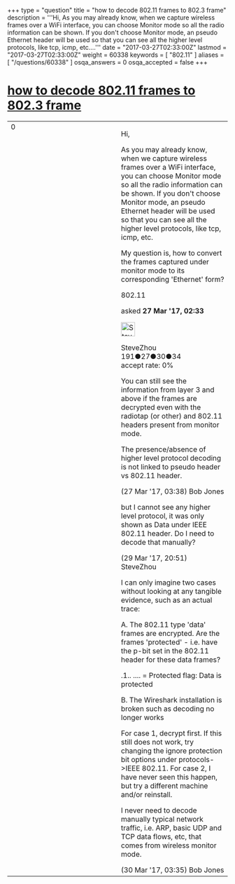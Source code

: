 +++
type = "question"
title = "how to decode 802.11 frames to 802.3 frame"
description = '''Hi, As you may already know, when we capture wireless frames over a WiFi interface, you can choose Monitor mode so all the radio information can be shown. If you don&#x27;t choose Monitor mode, an pseudo Ethernet header will be used so that you can see all the higher level protocols, like tcp, icmp, etc....'''
date = "2017-03-27T02:33:00Z"
lastmod = "2017-03-27T02:33:00Z"
weight = 60338
keywords = [ "802.11" ]
aliases = [ "/questions/60338" ]
osqa_answers = 0
osqa_accepted = false
+++

<div class="headNormal">

# [how to decode 802.11 frames to 802.3 frame](/questions/60338/how-to-decode-80211-frames-to-8023-frame)

</div>

<div id="main-body">

<div id="askform">

<table id="question-table" style="width:100%;"><colgroup><col style="width: 50%" /><col style="width: 50%" /></colgroup><tbody><tr class="odd"><td style="width: 30px; vertical-align: top"><div class="vote-buttons"><div id="post-60338-score" class="post-score" title="current number of votes">0</div><div id="favorite-count" class="favorite-count"></div></div></td><td><div id="item-right"><div class="question-body"><p>Hi,</p><p>As you may already know, when we capture wireless frames over a WiFi interface, you can choose Monitor mode so all the radio information can be shown. If you don't choose Monitor mode, an pseudo Ethernet header will be used so that you can see all the higher level protocols, like tcp, icmp, etc.</p><p>My question is, how to convert the frames captured under monitor mode to its corresponding 'Ethernet' form?</p></div><div id="question-tags" class="tags-container tags">802.11</div><div id="question-controls" class="post-controls"></div><div class="post-update-info-container"><div class="post-update-info post-update-info-user"><p>asked <strong>27 Mar '17, 02:33</strong></p><img src="https://secure.gravatar.com/avatar/2d1a8885858c8435654658b25f489bd9?s=32&amp;d=identicon&amp;r=g" class="gravatar" width="32" height="32" alt="SteveZhou&#39;s gravatar image" /><p>SteveZhou<br />
<span class="score" title="191 reputation points">191</span><span title="27 badges"><span class="badge1">●</span><span class="badgecount">27</span></span><span title="30 badges"><span class="silver">●</span><span class="badgecount">30</span></span><span title="34 badges"><span class="bronze">●</span><span class="badgecount">34</span></span><br />
<span class="accept_rate" title="Rate of the user&#39;s accepted answers">accept rate:</span> <span title="SteveZhou has no accepted answers">0%</span></p></div></div><div id="comments-container-60338" class="comments-container"><span id="60344"></span><div id="comment-60344" class="comment"><div id="post-60344-score" class="comment-score"></div><div class="comment-text"><p>You can still see the information from layer 3 and above if the frames are decrypted even with the radiotap (or other) and 802.11 headers present from monitor mode.</p><p>The presence/absence of higher level protocol decoding is not linked to pseudo header vs 802.11 header.</p></div><div id="comment-60344-info" class="comment-info"><span class="comment-age">(27 Mar '17, 03:38)</span> Bob Jones</div></div><span id="60436"></span><div id="comment-60436" class="comment"><div id="post-60436-score" class="comment-score"></div><div class="comment-text"><p>but I cannot see any higher level protocol, it was only shown as Data under IEEE 802.11 header. Do I need to decode that manually?</p></div><div id="comment-60436-info" class="comment-info"><span class="comment-age">(29 Mar '17, 20:51)</span> SteveZhou</div></div><span id="60438"></span><div id="comment-60438" class="comment"><div id="post-60438-score" class="comment-score"></div><div class="comment-text"><p>I can only imagine two cases without looking at any tangible evidence, such as an actual trace:</p><p>A. The 802.11 type 'data' frames are encrypted. Are the frames 'protected' - i.e. have the p-bit set in the 802.11 header for these data frames?</p><p>.1.. .... = Protected flag: Data is protected</p><p>B. The Wireshark installation is broken such as decoding no longer works</p><p>For case 1, decrypt first. If this still does not work, try changing the ignore protection bit options under protocols-&gt;IEEE 802.11. For case 2, I have never seen this happen, but try a different machine and/or reinstall.</p><p>I never need to decode manually typical network traffic, i.e. ARP, basic UDP and TCP data flows, etc, that comes from wireless monitor mode.</p></div><div id="comment-60438-info" class="comment-info"><span class="comment-age">(30 Mar '17, 03:35)</span> Bob Jones</div></div></div><div id="comment-tools-60338" class="comment-tools"></div><div class="clear"></div><div id="comment-60338-form-container" class="comment-form-container"></div><div class="clear"></div></div></td></tr></tbody></table>

</div>

</div>

